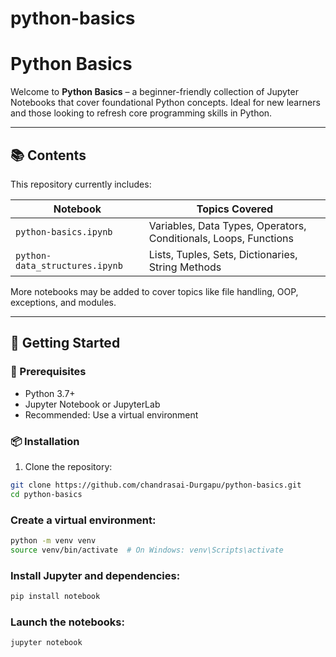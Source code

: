 # python-basics



#  Python Basics

Welcome to **Python Basics** – a beginner-friendly collection of Jupyter Notebooks that cover foundational Python concepts. Ideal for new learners and those looking to refresh core programming skills in Python.

---

## 📚 Contents

This repository currently includes:

| Notebook | Topics Covered |
|----------|----------------|
| `python-basics.ipynb` | Variables, Data Types, Operators, Conditionals, Loops, Functions |
| `python-data_structures.ipynb` | Lists, Tuples, Sets, Dictionaries, String Methods |

More notebooks may be added to cover topics like file handling, OOP, exceptions, and modules.

---

## 🚀 Getting Started

### 🔧 Prerequisites

- Python 3.7+
- Jupyter Notebook or JupyterLab
- Recommended: Use a virtual environment

### 📦 Installation

1. Clone the repository:

```bash
git clone https://github.com/chandrasai-Durgapu/python-basics.git
cd python-basics
```

### Create a virtual environment:
```bash
python -m venv venv
source venv/bin/activate  # On Windows: venv\Scripts\activate
```

### Install Jupyter and dependencies:
```bash
pip install notebook
```


### Launch the notebooks:
```bash
jupyter notebook
```



